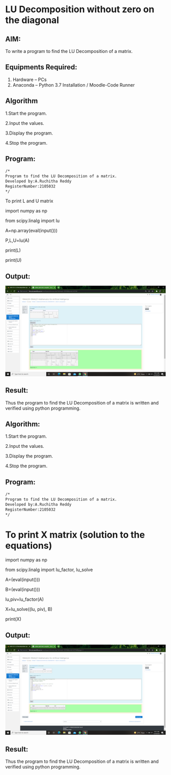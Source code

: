 # LU Decomposition without zero on the diagonal

## AIM:
To write a program to find the LU Decomposition of a matrix.

## Equipments Required:
1. Hardware – PCs
2. Anaconda – Python 3.7 Installation / Moodle-Code Runner

## Algorithm

1.Start the program. 

2.Input the values.

3.Display the program.

4.Stop the program. 

## Program:
```
/*
Program to find the LU Decomposition of a matrix.
Developed by:A.Ruchitha Reddy 
RegisterNumber:2105032 
*/
```
To print L and U matrix

import numpy as np

from scipy.linalg import lu

A=np.array(eval(input()))

P,L,U=lu(A)

print(L)

print(U)


## Output:
![lu decomposition](https://github.com/RuchithaReddy28/LU-Decomposition/blob/main/Screenshot%20(30).png?raw=true)


## Result:
Thus the program to find the LU Decomposition of a matrix is written and verified using python programming.


## Algorithm:

1.Start the program.

2.Input the values.

3.Display the program.

4.Stop the program.

## Program:
```
/*
Program to find the LU Decomposition of a matrix.
Developed by:A.Ruchitha Reddy 
RegisterNumber:2105032 
*/
```

# To print X matrix (solution to the equations)

import numpy as np

from scipy.linalg import lu_factor, lu_solve

A=(eval(input()))

B=(eval(input()))

lu,piv=lu_factor(A)

X=lu_solve((lu, piv), B)

print(X)

## Output:

![lu decomposition](https://github.com/RuchithaReddy28/LU-Decomposition/blob/main/Screenshot%20(31).png?raw=true)

## Result:
Thus the program to find the LU Decomposition of a matrix is written and verified using python programming.




